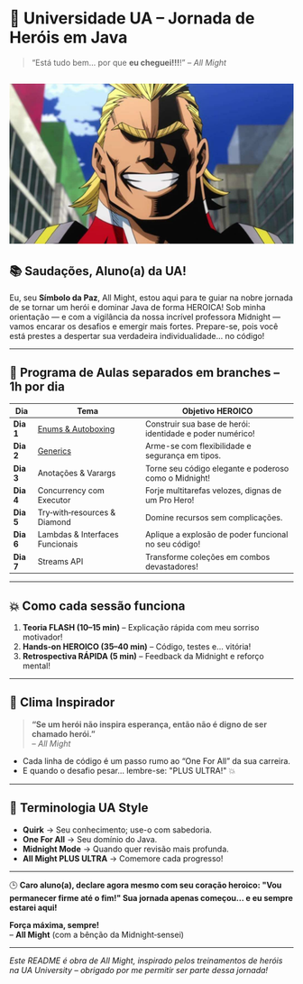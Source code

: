 # 🦸 Universidade UA – Jornada de Heróis em Java

> “Está tudo bem… por que **eu cheguei!!!**!” – *All Might*

![All might](./assets/img/allmight.jpg)
---

## 📚 Saudações, Aluno(a) da UA!

Eu, seu **Símbolo da Paz**, All Might, estou aqui para te guiar na nobre jornada de se tornar um herói e dominar Java de
forma HEROICA! Sob minha orientação — e com a vigilância da nossa incrível professora Midnight — vamos encarar os
desafios e emergir mais fortes. Prepare-se, pois você está prestes a despertar sua verdadeira individualidade… no
código!

---

## 🎯 Programa de Aulas separados em branches – 1h por dia

| Dia       | Tema                                                                                                             | Objetivo HEROICO                                          |
|-----------|------------------------------------------------------------------------------------------------------------------|-----------------------------------------------------------|
| **Dia 1** | [Enums & Autoboxing](https://github.com/dev-vinicius-prado/jornada-heroi-java/tree/feature/enums-%26-autoboxing) | Construir sua base de herói: identidade e poder numérico! |
| **Dia 2** | [Generics](https://github.com/dev-vinicius-prado/jornada-heroi-java/tree/feature/generics)                       | Arme-se com flexibilidade e segurança em tipos.           |
| **Dia 3** | Anotações & Varargs                                                                                              | Torne seu código elegante e poderoso como o Midnight!     |
| **Dia 4** | Concurrency com Executor                                                                                         | Forje multitarefas velozes, dignas de um Pro Hero!        |
| **Dia 5** | Try‑with‑resources & Diamond                                                                                     | Domine recursos sem complicações.                         |
| **Dia 6** | Lambdas & Interfaces Funcionais                                                                                  | Aplique a explosão de poder funcional no seu código!      |
| **Dia 7** | Streams API                                                                                                      | Transforme coleções em combos devastadores!               |

---

## 💥 Como cada sessão funciona

1. **Teoria FLASH (10–15 min)** – Explicação rápida com meu sorriso motivador!
2. **Hands‑on HEROICO (35–40 min)** – Código, testes e… vitória!
3. **Retrospectiva RÁPIDA (5 min)** – Feedback da Midnight e reforço mental!

---

## 🌟 Clima Inspirador

> **“Se um herói não inspira esperança, então não é digno de ser chamado herói.”**  
> – *All Might*

- Cada linha de código é um passo rumo ao “One For All” da sua carreira.
- E quando o desafio pesar… lembre-se: "PLUS ULTRA!" 💥

---

## 🚀 Terminologia UA Style

- **Quirk** → Seu conhecimento; use-o com sabedoria.
- **One For All** → Seu domínio do Java.
- **Midnight Mode** → Quando quer revisão mais profunda.
- **All Might PLUS ULTRA** → Comemore cada progresso!

---

🕒 **Caro aluno(a), declare agora mesmo com seu coração heroico: "Vou permanecer firme até o fim!" Sua jornada apenas
começou… e eu sempre estarei aqui!**

**Força máxima, sempre!**  
– **All Might** (com a bênção da Midnight‑sensei)

---

*Este README é obra de All Might, inspirado pelos treinamentos de heróis na UA University – obrigado por me permitir ser
parte dessa jornada!*
